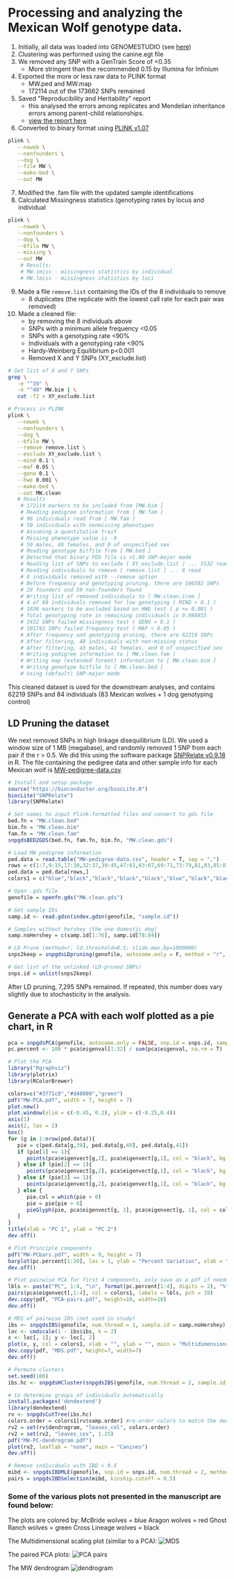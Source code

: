 # Processing and analyzing the Mexican Wolf genotype data.
1. Initially, all data was loaded into GENOMESTUDIO (see [here](https://www.illumina.com/techniques/microarrays/array-data-analysis-experimental-design/genomestudio.html))
2. Clustering was performed using the canine.egt file
3. We removed any SNP with a GenTrain Score of <0.35
    - More stringent than the recommended 0.15 by Illumina for Infinium
4. Exported the more or less raw data to PLINK format
    - MW.ped and MW.map
    - 172114 out of the 173662 SNPs remained
5. Saved "Reproducibility and Heritability" report
    - this analysed the errors among replicates and Mendelian inheritance errors among parent-child relationships.
    - [view the report here](./Data/MW-5-9-2014-Reproducibility_and_Heritability_Report.csv)
6. Converted to binary format using [PLINK v1.07](http://zzz.bwh.harvard.edu/plink/)
```bash
plink \
   --noweb \
   --nonfounders \
   --dog \
   --file MW \
   --make-bed \
   --out MW
```
7.  Modified the .fam file with the updated sample identifications
8.  Calculated Missingness statistics (genotyping rates by locus and individual
```bash
plink \
   --noweb \
   --nonfounders \
   --dog \
   --bfile MW \
   --missing \
   --out MW
	# Results:
	# MW.imiss - missingness statistics by individual
	# MW.lmiss - missingness statistics by loci
```
9.  Made a file `remove.list` containing the IDs of the 8 individuals to remove
    - 8 duplicates (the replicate with the lowest call rate for each pair was removed)
10. Made a cleaned file:
    - by removing the 8 individuals above
    - SNPs with a minimum allele frequency <0.05
    - SNPs with a genotyping rate <90%
    - Individuals with a genotyping rate <90%
    - Hardy-Weinberg Equilibrium p<0.001
    - Removed X and Y SNPs (XY\_exclude.list)
```bash
# Get list of X and Y SNPs
grep \
   -e "^39" \
   -e "^40" MW.bim | \
   cut -f2 > XY_exclude.list

# Process in PLINK
plink \
   --noweb \
   --nonfounders \
   --dog \
   --bfile MW \
   --remove remove.list \
   --exclude XY_exclude.list \
   --mind 0.1 \
   --maf 0.05 \
   --geno 0.1 \
   --hwe 0.001 \
   --make-bed \
   --out MW.clean
   # Results
	# 172114 markers to be included from [MW.bim ]
	# Reading pedigree information from [ MW.fam ] 
	# 96 individuals read from [ MW.fam ] 
	# 50 individuals with nonmissing phenotypes
	# Assuming a quantitative trait
	# Missing phenotype value is -9
	# 50 males, 46 females, and 0 of unspecified sex
	# Reading genotype bitfile from [ MW.bed ] 
	# Detected that binary PED file is v1.00 SNP-major mode
	# Reading list of SNPs to exclude [ XY_exclude.list ] ... 5532 read
	# Reading individuals to remove [ remove.list ] ... 8 read
	# 8 individuals removed with --remove option
	# Before frequency and genotyping pruning, there are 166582 SNPs
	# 29 founders and 59 non-founders found
	# Writing list of removed individuals to [ MW.clean.irem ]
	# 4 of 88 individuals removed for low genotyping ( MIND > 0.1 )
	# 1036 markers to be excluded based on HWE test ( p <= 0.001 )
	# Total genotyping rate in remaining individuals is 0.988855
	# 3432 SNPs failed missingness test ( GENO > 0.1 )
	# 101742 SNPs failed frequency test ( MAF < 0.05 )
	# After frequency and genotyping pruning, there are 62219 SNPs
	# After filtering, 48 individuals with non-missing status
	# After filtering, 43 males, 41 females, and 0 of unspecified sex
	# Writing pedigree information to [ MW.clean.fam ] 
	# Writing map (extended format) information to [ MW.clean.bim ] 
	# Writing genotype bitfile to [ MW.clean.bed ] 
	# Using (default) SNP-major mode
```

This cleaned dataset is used for the downstream analyses, and contains 62219 SNPs and 84 individuals (83 Mexican wolves + 1 dog genotyping control)

## LD Pruning the dataset
We next removed SNPs in high linkage disequilibrium (LD).  We used a window size of 1 MB (megabase), and randomly removed 1 SNP from each pair if the r > 0.5.  We did this using the software package [SNPRelate v0.9.18](http://bioconductor.org/packages/release/bioc/html/SNPRelate.html) in R.  The file containing the pedigree data and other sample info for each Mexican wolf is [MW-pedigree-data.csv](./Data/MW-pedigree-data.csv).

```R
# Install and setup package
source("https://bioconductor.org/biocLite.R")
biocLite("SNPRelate")
library(SNPRelate)

# Set names to input Plink-formatted files and convert to gds file
bed.fn = "MW.clean.bed"
bim.fn = "MW.clean.bim"
fam.fn = "MW.clean.fam"
snpgdsBED2GDS(bed.fn, fam.fn, bim.fn, "MW.clean.gds")

# Load MW pedigree information
ped.data = read.table("MW-pedigree-data.csv", header = T, sep = ",")
rows = c(1:7,9:15,17:30,32:37,39:45,47:61,63:67,69:71,73:79,81,83,85:87,89:92,94:96)
ped.data = ped.data[rows,]
colors1 = c("blue","black","black","black","black","blue","black","black","black","black","blue","blue","black","black","blue","black","black","black","black","blue","black","black","black","blue","blue","blue","black","black","black","blue","blue","black","black","black","blue","black","black","blue","black","black","black","black","blue","blue","blue","blue","black","green","blue","blue","black","blue","blue","blue","green","blue","blue","blue","green","red","green","blue","green","black","black","blue","blue","blue","black","blue","black","blue","black","black","black","black","black","blue","black","red","green","black","blue")

# Open .gds file
genofile = openfn.gds("MW.clean.gds")

# Get sample IDs
samp.id <- read.gdsn(index.gdsn(genofile, "sample.id"))

# Samples without hershey (the one domestic dog)
samp.noHershey = c(samp.id[1:76], samp.id[78:84])

# LD Prune (method=r; ld.threshold=0.5; slide.max.bp=1000000)
snps2keep = snpgdsLDpruning(genofile, autosome.only = F, method = "r", slide.max.bp = 1000000, verbose = T, ld.threshold = 0.5, sample.id = samp.noHershey)

# Get list of the unlinked (LD-pruned SNPs)
snps.id = unlist(snps2keep)
```

After LD pruning, 7,295 SNPs remained.  If repeated, this number does vary slightly due to stochasticity in the analysis.

## Generate a PCA with each wolf plotted as a pie chart, in R

```R
pca = snpgdsPCA(genofile, autosome.only = FALSE, snp.id = snps.id, sample.id = samp.noHershey)
pc.percent <- 100 * pca$eigenval[1:32] / sum(pca$eigenval, na.rm = T)

# Plot the PCA
library("Rgraphviz")
library(plotrix)
library(RColorBrewer)

colors=c("#3771c8","#d40000","green")
pdf("MW-PCA.pdf", width = 7, height = 7)
plot.new()
plot.window(xlim = c(-0.45, 0.2), ylim = c(-0.25,0.4))
axis(1)
axis(2, las = 2)
box()
for (g in 1:nrow(ped.data)){
   pie = c(ped.data[g,39], ped.data[g,40], ped.data[g,41])
   if (pie[1] == 1){ 
      points(pca$eigenvect[g,2], pca$eigenvect[g,1], col = "black", bg = "#3771c8", pch = 21, cex = 2)
   } else if (pie[2] == 1){
      points(pca$eigenvect[g,2], pca$eigenvect[g,1], col = "black", bg = "#d40000", pch = 21, cex = 2)
   } else if (pie[3] == 1){
      points(pca$eigenvect[g,2], pca$eigenvect[g,1], col = "black", bg = "green", pch = 21, cex = 2)
   } else {
      pie.col = which(pie > 0)
      pie = pie[pie > 0]
      pieGlyph(pie, pca$eigenvect[g, 2], pca$eigenvect[g, 1], col = colors[pie.col], edges = 200, radius = 0.016, labels = NA, border = T)
   }
}
title(xlab = "PC 1", ylab = "PC 2")
dev.off()

# Plot Principle components
pdf("MW-PCbars.pdf", width = 9, height = 7)
barplot(pc.percent[1:20], las = 1, ylab = "Percent Variation", xlab = "Principle Component", names.arg = c(1:20), ylim = c(0, 20), axis.lty = 1)
dev.off()

# Plot pairwise PCA for first 4 components, only save as a pdf if needed later
lbls <- paste("PC", 1:4, "\n", format(pc.percent[1:4], digits = 2), "%", sep = "")
pairs(pca$eigenvect[,1:4], col = colors1, labels = lbls, pch = 19)
dev.copy(pdf, "PCA-pairs.pdf", height=10, width=10)
dev.off()

# MDS of pairwise IBS (not used in study)
ibs <- snpgdsIBS(genofile, num.thread = 1, sample.id = samp.noHershey)
loc <- cmdscale(1 - ibs$ibs, k = 2)
x <- loc[, 1]; y <- loc[, 2]
plot(x, y, col = colors1, xlab = "", ylab = "", main = "Multidimensional Scaling Analysis (IBS Distance)", pch = 19)
dev.copy(pdf, "MDS.pdf", height=7, width=7)
dev.off()

# Permute clusters
set.seed(100)
ibs.hc <- snpgdsHCluster(snpgdsIBS(genofile, num.thread = 2, sample.id = samp.noHershey))

# to determine groups of individuals automatically
install.packages('dendextend')
library(dendextend)
rv <- snpgdsCutTree(ibs.hc)
colors.order = colors1[rv$samp.order] #re-order colors to match the dendrogram
rv2 = set(rv$dendrogram, "leaves_col", colors.order)
rv2 = set(rv2, "leaves_cex", 1.25)
pdf("MW-PC-dendrogram.pdf")
plot(rv2, leaflab = "none", main = "Canines")
dev.off()

# Remove individuals with IBD > 0.5
mibd <- snpgdsIBDMLE(genofile, snp.id = snps.id, num.thread = 2, method = "EM", autosome.only = FALSE)
pairs = snpgdsIBDSelection(mibd, kinship.cutoff = 0.5)
```

### Some of the various plots not presented in the manuscript are found below:
The plots are colored by:
McBride wolves = blue
Aragon wolves = red
Ghost Ranch wolves = green
Cross Lineage wolves = black

The Multidimensional scaling plot (similar to a PCA):
![MDS](./Images/MW-MDS.png)


The paired PCA plots:
![PCA pairs](./Images/MW-PCA-pairs.png)


The MW dendrogram
![dendrogram](./Images/MW-dendrogram.png)
